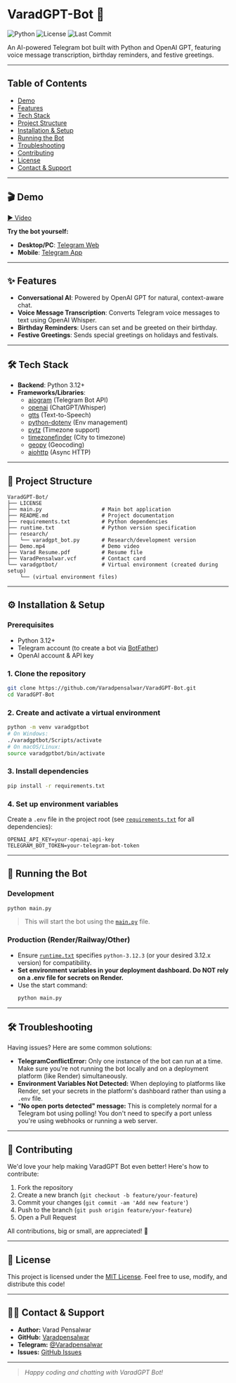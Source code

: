 # VaradGPT-Bot 🤖

![Python](https://img.shields.io/badge/python-3.12%2B-blue)
![License](https://img.shields.io/github/license/Varadpensalwar/VaradGPT-Bot)
![Last Commit](https://img.shields.io/github/last-commit/Varadpensalwar/VaradGPT-Bot)

An AI-powered Telegram bot built with Python and OpenAI GPT, featuring voice message transcription, birthday reminders, and festive greetings.

---

## Table of Contents
- [Demo](#-demo)
- [Features](#-features)
- [Tech Stack](#-tech-stack)
- [Project Structure](#-project-structure)
- [Installation & Setup](#-installation--setup)
- [Running the Bot](#-running-the-bot)
- [Troubleshooting](#-troubleshooting)
- [Contributing](#-contributing)
- [License](#-license)
- [Contact & Support](#-contact--support)

---
## 🎬 Demo

[▶️ Video](https://github.com/Varadpensalwar/VaradGPT-Bot/raw/main/Demo.mp4)

**Try the bot yourself:**
- **Desktop/PC**: [Telegram Web](https://web.telegram.org/k/#@VaradGPTBot)
- **Mobile**: [Telegram App](https://t.me/VaradGPTBot)
---

## ✨ Features

- **Conversational AI**: Powered by OpenAI GPT for natural, context-aware chat.
- **Voice Message Transcription**: Converts Telegram voice messages to text using OpenAI Whisper.
- **Birthday Reminders**: Users can set and be greeted on their birthday.
- **Festive Greetings**: Sends special greetings on holidays and festivals.

---

## 🛠️ Tech Stack

- **Backend**: Python 3.12+
- **Frameworks/Libraries**:
  - [aiogram](https://docs.aiogram.dev/) (Telegram Bot API)
  - [openai](https://github.com/openai/openai-python) (ChatGPT/Whisper)
  - [gtts](https://pypi.org/project/gTTS/) (Text-to-Speech)
  - [python-dotenv](https://pypi.org/project/python-dotenv/) (Env management)
  - [pytz](https://pypi.org/project/pytz/) (Timezone support)
  - [timezonefinder](https://pypi.org/project/timezonefinder/) (City to timezone)
  - [geopy](https://pypi.org/project/geopy/) (Geocoding)
  - [aiohttp](https://docs.aiohttp.org/) (Async HTTP)

---

## 📁 Project Structure

```text
VaradGPT-Bot/
├── LICENSE
├── main.py                   # Main bot application
├── README.md                 # Project documentation
├── requirements.txt          # Python dependencies
├── runtime.txt               # Python version specification
├── research/
│   └── varadgpt_bot.py       # Research/development version
├── Demo.mp4                  # Demo video
├── Varad Resume.pdf          # Resume file
├── VaradPensalwar.vcf        # Contact card
└── varadgptbot/              # Virtual environment (created during setup)
    └── (virtual environment files)
```

---

## ⚙️ Installation & Setup

### **Prerequisites**
- Python 3.12+
- Telegram account (to create a bot via [BotFather](https://core.telegram.org/bots#botfather))
- OpenAI account & API key

### **1. Clone the repository**
```bash
git clone https://github.com/Varadpensalwar/VaradGPT-Bot.git
cd VaradGPT-Bot
```

### **2. Create and activate a virtual environment**
```bash
python -m venv varadgptbot
# On Windows:
./varadgptbot/Scripts/activate
# On macOS/Linux:
source varadgptbot/bin/activate
```

### **3. Install dependencies**
```bash
pip install -r requirements.txt
```

### **4. Set up environment variables**
Create a `.env` file in the project root (see [`requirements.txt`](requirements.txt) for all dependencies):
```env
OPENAI_API_KEY=your-openai-api-key
TELEGRAM_BOT_TOKEN=your-telegram-bot-token
```

---

## 🚀 Running the Bot

### **Development**
```bash
python main.py
```
> This will start the bot using the [`main.py`](main.py) file.

### **Production (Render/Railway/Other)**
- Ensure [`runtime.txt`](runtime.txt) specifies `python-3.12.3` (or your desired 3.12.x version) for compatibility.
- **Set environment variables in your deployment dashboard. Do NOT rely on a .env file for secrets on Render.**
- Use the start command:
  ```bash
  python main.py
  ```

---

## 🛠️ Troubleshooting

Having issues? Here are some common solutions:

- **TelegramConflictError:** Only one instance of the bot can run at a time. Make sure you're not running the bot locally and on a deployment platform (like Render) simultaneously.
- **Environment Variables Not Detected:** When deploying to platforms like Render, set your secrets in the platform's dashboard rather than using a `.env` file.
- **"No open ports detected" message:** This is completely normal for a Telegram bot using polling! You don't need to specify a port unless you're using webhooks or running a web server.

---

## 📝 Contributing

We'd love your help making VaradGPT Bot even better! Here's how to contribute:

1. Fork the repository
2. Create a new branch (`git checkout -b feature/your-feature`)
3. Commit your changes (`git commit -am 'Add new feature'`)
4. Push to the branch (`git push origin feature/your-feature`)
5. Open a Pull Request

All contributions, big or small, are appreciated! 🙏

---

## 📄 License

This project is licensed under the [MIT License](LICENSE). Feel free to use, modify, and distribute this code!

---

## 🙋‍♂️ Contact & Support

- **Author:** Varad Pensalwar
- **GitHub:** [Varadpensalwar](https://github.com/Varadpensalwar)
- **Telegram:** [@Varadpensalwar](https://t.me/Varadpensalwar)
- **Issues:** [GitHub Issues](https://github.com/Varadpensalwar/VaradGPT-Bot/issues)

---

> _Happy coding and chatting with VaradGPT Bot!_ 
